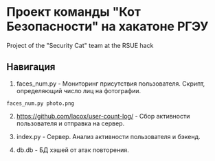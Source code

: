 # Проект команды "Кот Безопасности" на хакатоне РГЭУ
Project of the "Security Cat" team at the RSUE hack

## Навигация
1) faces_num.py - Мониторинг присутствия пользователя. Скрипт, определяющий число лиц на фотографии.

`faces_num.py photo.png`

2) https://github.com/Iacox/user-count-log/ - Сбор активности пользователя и отправка на сервер.

3) index.py - Сервер. Анализ активности пользователя и бэкенд.

4) db.db - БД хэшей от атак повторения.
